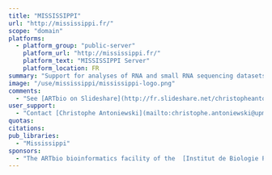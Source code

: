 ```yaml
---
title: "MISSISSIPPI"
url: "http://mississippi.fr/"
scope: "domain"
platforms:
  - platform_group: "public-server"
    platform_url: "http://mississippi.fr/"
    platform_text: "MISSISSIPPI Server"
    platform_location: FR
summary: "Support for analyses of RNA and small RNA sequencing datasets as well as for epigenetics or metagenomics studies. "
image: "/use/mississippi/mississippi-logo.png"
comments:
  - "See [ARTbio on Slideshare](http://fr.slideshare.net/christopheantoniewski/linked-in-summary-50629359)"
user_support:
  - "Contact [Christophe Antoniewski](mailto:christophe.antoniewski@upmc.fr)"
quotas:
citations:
pub_libraries:
  - "Mississippi"
sponsors:
  - "The ARTbio bioinformatics facility of the  [Institut de Biologie Paris Seine](http://www.ibps.upmc.fr/en) based at the [University Pierre & Marie Curie](http://www.upmc.fr/en/index.html)."
---
```

